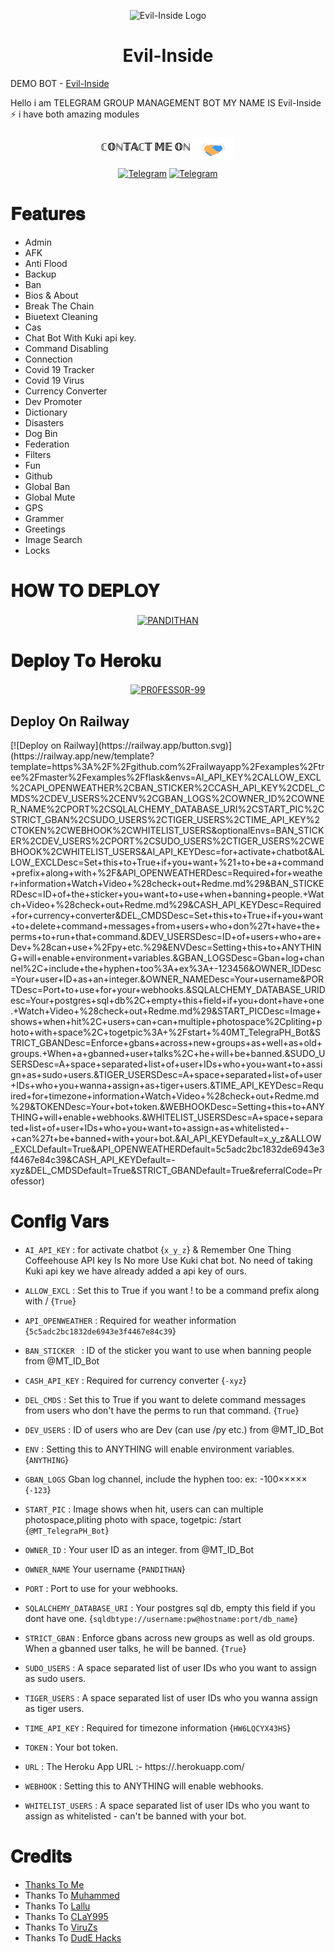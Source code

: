 <p align="center">
  <img src="PANDITHAN/Evil-Inside.jpeg" alt="Evil-Inside Logo">
</p>
<h1 align="center">
  <b>Evil-Inside</b>
</h1>

DEMO BOT - [Evil-Inside](https://telegram.dog/Evil_Inside_robot)
 

Hello i am TELEGRAM GROUP MANAGEMENT BOT MY NAME IS Evil-Inside ⚡ i have both amazing modules

<h3 align="center">ℂ𝕆ℕ𝕋𝔸ℂ𝕋 𝕄𝔼 𝕆ℕ<img align="center" src="https://github.com/PANDITHAN/PANDITHAN/blob/main/assets/Handshake.gif" height="33px" /></h3>
<p align="center">
<a href="https://telegram.dog/PANDITHAN_SIR"><img alt="Telegram" src="https://img.shields.io/badge/𝙿𝚁𝙾𝙵𝙸𝙻𝙴-2CA5E0?style=for-the-badge&logo=telegram&logoColor=white"/></a>
<a href="https://telegram.dog/M_STER_TECH"><img alt="Telegram" src="https://img.shields.io/badge/𝙲𝙷𝙰𝙽𝙽𝙴𝙻-2CA5E0?style=for-the-badge&logo=telegram&logoColor=white"/></a>
</p>



# 𝐅𝐞𝐚𝐭𝐮𝐫𝐞𝐬
* Admin
* AFK
* Anti Flood
* Backup
* Ban
* Bios & About
* Break The Chain
* Biuetext Cleaning
* Cas
* Chat Bot With Kuki api key. 
* Command Disabling
* Connection
* Covid 19 Tracker
* Covid 19 Virus
* Currency Converter
* Dev Promoter
* Dictionary
* Disasters
* Dog Bin
* Federation
* Filters
* Fun
* Github
* Global Ban
* Global Mute
* GPS
* Grammer
* Greetings
* Image Search
* Locks

# 𝐇𝐎𝐖 𝐓𝐎 𝐃𝐄𝐏𝐋𝐎𝐘 
<p align="center">
<a href="https://youtu.be/Bz8AUvN5bSo"><img <a href="https://github.com/PANDITHAN"><img src="https://github.com/PANDITHAN/VEDIO-BUTTON/blob/main/BUTTON/BUTTON_POWERED_BY-M-STER.png" alt="PANDITHAN" border="0" height="40" width="200" align="center" /></a>
</p>


# 𝐃𝐞𝐩𝐥𝐨𝐲 𝐓𝐨 𝐇𝐞𝐫𝐨𝐤𝐮
<p align="center">
<a href="https://dashboard.heroku.com/new?button-url=https%3A%2F%2Fgithub.com%2Flegendx22%2FGRANDROBOT&template=hhttps://github.com/PANDITHAN/Evil-Inside"><img src="https://github.com/PR0FESS0R-99/Buttons/blob/Professor-99/heroku/herokudeploy-01.svg" alt="PR0FESS0R-99" border="0" height="125" width="200" align="center" /></a>
</p>

<h2> Deploy On Railway </h2> 
[![Deploy on Railway](https://railway.app/button.svg)](https://railway.app/new/template?template=https%3A%2F%2Fgithub.com%2Frailwayapp%2Fexamples%2Ftree%2Fmaster%2Fexamples%2Fflask&envs=AI_API_KEY%2CALLOW_EXCL%2CAPI_OPENWEATHER%2CBAN_STICKER%2CCASH_API_KEY%2CDEL_CMDS%2CDEV_USERS%2CENV%2CGBAN_LOGS%2COWNER_ID%2COWNER_NAME%2CPORT%2CSQLALCHEMY_DATABASE_URI%2CSTART_PIC%2CSTRICT_GBAN%2CSUDO_USERS%2CTIGER_USERS%2CTIME_API_KEY%2CTOKEN%2CWEBHOOK%2CWHITELIST_USERS&optionalEnvs=BAN_STICKER%2CDEV_USERS%2CPORT%2CSUDO_USERS%2CTIGER_USERS%2CWEBHOOK%2CWHITELIST_USERS&AI_API_KEYDesc=for+activate+chatbot&ALLOW_EXCLDesc=Set+this+to+True+if+you+want+%21+to+be+a+command+prefix+along+with+%2F&API_OPENWEATHERDesc=Required+for+weather+information+Watch+Video+%28check+out+Redme.md%29&BAN_STICKERDesc=ID+of+the+sticker+you+want+to+use+when+banning+people.+Watch+Video+%28check+out+Redme.md%29&CASH_API_KEYDesc=Required+for+currency+converter&DEL_CMDSDesc=Set+this+to+True+if+you+want+to+delete+command+messages+from+users+who+don%27t+have+the+perms+to+run+that+command.&DEV_USERSDesc=ID+of+users+who+are+Dev+%28can+use+%2Fpy+etc.%29&ENVDesc=Setting+this+to+ANYTHING+will+enable+environment+variables.&GBAN_LOGSDesc=Gban+log+channel%2C+include+the+hyphen+too%3A+ex%3A+-123456&OWNER_IDDesc=Your+user+ID+as+an+integer.&OWNER_NAMEDesc=Your+username&PORTDesc=Port+to+use+for+your+webhooks.&SQLALCHEMY_DATABASE_URIDesc=Your+postgres+sql+db%2C+empty+this+field+if+you+dont+have+one.+Watch+Video+%28check+out+Redme.md%29&START_PICDesc=Image+shows+when+hit%2C+users+can+can+multiple+photospace%2Cpliting+photo+with+space%2C+togetpic%3A+%2Fstart+%40MT_TelegraPH_Bot&STRICT_GBANDesc=Enforce+gbans+across+new+groups+as+well+as+old+groups.+When+a+gbanned+user+talks%2C+he+will+be+banned.&SUDO_USERSDesc=A+space+separated+list+of+user+IDs+who+you+want+to+assign+as+sudo+users.&TIGER_USERSDesc=A+space+separated+list+of+user+IDs+who+you+wanna+assign+as+tiger+users.&TIME_API_KEYDesc=Required+for+timezone+information+Watch+Video+%28check+out+Redme.md%29&TOKENDesc=Your+bot+token.&WEBHOOKDesc=Setting+this+to+ANYTHING+will+enable+webhooks.&WHITELIST_USERSDesc=A+space+separated+list+of+user+IDs+who+you+want+to+assign+as+whitelisted+-+can%27t+be+banned+with+your+bot.&AI_API_KEYDefault=x_y_z&ALLOW_EXCLDefault=True&API_OPENWEATHERDefault=5c5adc2bc1832de6943e3f4467e84c39&CASH_API_KEYDefault=-xyz&DEL_CMDSDefault=True&STRICT_GBANDefault=True&referralCode=Professor)

          
 
# 𝐂𝐨𝐧𝐟𝐢𝐠 𝐕𝐚𝐫𝐬


- `AI_API_KEY` : for activate chatbot {`x_y_z`} & Remember One Thing Coffeehouse API key Is No more Use Kuki chat bot. No need of taking Kuki api key we have already added a api key of ours. 

- `ALLOW_EXCL` : Set this to True if you want ! to be a command prefix along with / {`True`}

- `API_OPENWEATHER` : Required for weather information {`5c5adc2bc1832de6943e3f4467e84c39`}

- `BAN_STICKER ` : ID of the sticker you want to use when banning people from @MT_ID_Bot

- `CASH_API_KEY` : Required for currency converter {`-xyz`}

- `DEL_CMDS` : Set this to True if you want to delete command messages from users who don't have the perms to run that command. {`True`}

- `DEV_USERS` : ID of users who are Dev (can use /py etc.) from @MT_ID_Bot

- `ENV` : Setting this to ANYTHING will enable environment variables. {`ANYTHING`}

- `GBAN_LOGS` Gban log channel, include the hyphen too: ex: -100××××× {`-123`}

- `START_PIC` : Image shows when hit, users can can multiple photospace,pliting photo with space, togetpic: /start {`@MT_TelegraPH_Bot`}

- `OWNER_ID` : Your user ID as an integer. from @MT_ID_Bot

- `OWNER_NAME` Your username {`PANDITHAN`}

- `PORT` : Port to use for your webhooks.

- `SQLALCHEMY_DATABASE_URI` : Your postgres sql db, empty this field if you dont have one. {`sqldbtype://username:pw@hostname:port/db_name`}

- `STRICT_GBAN` : Enforce gbans across new groups as well as old groups. When a gbanned user talks, he will be banned. {`True`}

- `SUDO_USERS` : A space separated list of user IDs who you want to assign as sudo users.

- `TIGER_USERS` : A space separated list of user IDs who you wanna assign as tiger users.

- `TIME_API_KEY` : Required for timezone information {`HW6LQCYX43HS`}

- `TOKEN` : Your bot token.

- `URL` : The Heroku App URL :- https://<appname>.herokuapp.com/

- `WEBHOOK` : Setting this to ANYTHING will enable webhooks.

- `WHITELIST_USERS` : A space separated list of user IDs who you want to assign as whitelisted - can't be banned with your bot.

# 𝐂𝐫𝐞𝐝𝐢𝐭𝐬
- [Thanks To Me ](https://github.com/PANDITHAN)
- Thanks To [Muhammed](https://github.com/PR0FESS0R-99)
- Thanks To [Lallu](https://github.com/Lallu-lallus) 
- Thanks To [CLaY995](https://github.com/CLaY9950) 
- Thanks To [ViruZs](https://github.com/TGExplore) 
- Thanks To [DudE Hacks](https://t.me/DudEhacks105) 


